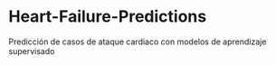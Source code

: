 # Heart-Failure-Predictions
Predicción de casos de ataque cardiaco con modelos de aprendizaje supervisado
